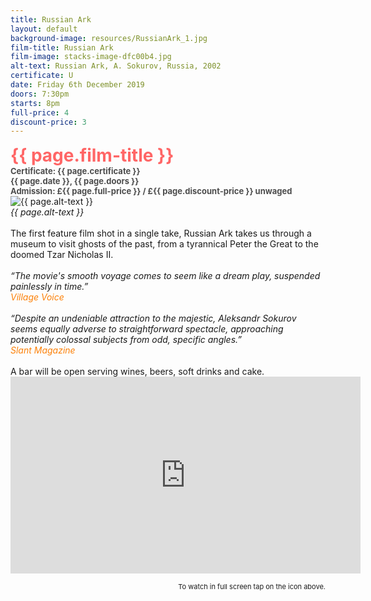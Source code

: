 ```yaml
---
title: Russian Ark
layout: default
background-image: resources/RussianArk_1.jpg
film-title: Russian Ark
film-image: stacks-image-dfc00b4.jpg
alt-text: Russian Ark, A. Sokurov, Russia, 2002
certificate: U
date: Friday 6th December 2019
doors: 7:30pm
starts: 8pm
full-price: 4
discount-price: 3
---
```


<div id="stacks_out_6_page8" class="stacks_top">
  <div id="stacks_in_6_page8" class="">
    <div id="stacks_out_4387_page8" class="stacks_out">
      <div id="stacks_in_4387_page8" class="stacks_in text_stack">
        <span style="font-size:28px; color:#FF6666;font-weight:bold; ">{{ page.film-title }}<br /></span>
        <span style="font-size:13px; color:#4C4C4C;font-weight:bold; ">Certificate: {{ page.certificate }}<br /></span>
        <span style="font-size:13px; color:#4C4C4C;font-weight:bold; ">{{ page.date }}, {{ page.doors }}<br /></span>
        <span style="font-size:13px; color:#4C4C4C;font-weight:bold; ">Admission: &pound;{{ page.full-price }} / &pound;{{ page.discount-price }} unwaged</span>
      </div>
    </div>
    <div id="stacks_out_4385_page8" class="stacks_out">
      <div id="stacks_in_4385_page8" class="stacks_in image_stack">
        <div class="centered_image" >
            <img class="imageStyle" src="{{ 'files' | relative_url}}/{{ page.film-image }}" alt="{{ page.alt-text }}" />
        </div>
      </div>
    </div>
    <div id="stacks_out_4380_page8" class="stacks_out">
      <div id="stacks_in_4380_page8" class="stacks_in text_stack">
        <em>{{ page.alt-text }}<br /></em>
        <em><br /></em>The first feature film shot in a single take, Russian Ark takes us through a museum to visit ghosts of the past, from a tyrannical Peter the Great to the doomed Tzar Nicholas II. <br /><br />
        <em>&ldquo;The movie's smooth voyage comes to seem like a dream play, suspended painlessly in time.&rdquo;<br /></em>
        <span style="color:#FC8008;"><em>Village Voice<br /></em></span>
        <em><br />&ldquo;Despite an undeniable attraction to the majestic, Aleksandr Sokurov seems equally adverse to straightforward spectacle, approaching potentially colossal subjects from odd, specific angles.&rdquo;<br /></em>
        <span style="color:#FC8008;"><em>Slant Magazine</em></span>
        <em><br /></em><br />A bar will be open serving wines, beers, soft drinks and cake.
      </div>
    </div>
    <div id="stacks_out_456_page8" class="stacks_out">
      <div id="stacks_in_456_page8" class="stacks_in html_stack">
        <div class="video-container">
          <iframe width="560" height="315" src="https://www.youtube.com/embed/ZV1kphEEXn8" frameborder="0" allow="accelerometer; encrypted-media; gyroscope; picture-in-picture" allowfullscreen></iframe>
        </div>
      </div>
    </div>
    <div id="stacks_out_570_page8" class="stacks_out">
      <div id="stacks_in_570_page8" class="stacks_in text_stack">
        <p style="text-align:right;"><span style="font-size:11px; ">To watch in full screen tap on the icon above.</span></p>
      </div>
    </div>
  </div>
</div>




